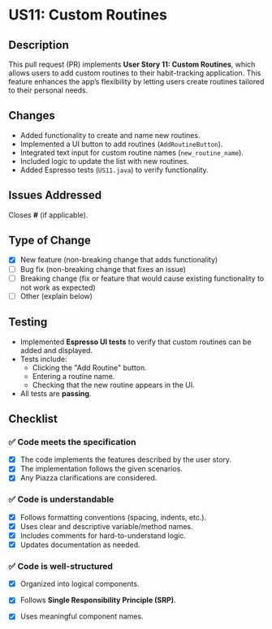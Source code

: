 # US11: Custom Routines

## Description
This pull request (PR) implements **User Story 11: Custom Routines**, which allows users to add custom routines to their habit-tracking application. This feature enhances the app’s flexibility by letting users create routines tailored to their personal needs.

## Changes
- Added functionality to create and name new routines.
- Implemented a UI button to add routines (`AddRoutineButton`).
- Integrated text input for custom routine names (`new_routine_name`).
- Included logic to update the list with new routines.
- Added Espresso tests (`US11.java`) to verify functionality.

## Issues Addressed
Closes **#<issue-number>** (if applicable).

## Type of Change
- [x] New feature (non-breaking change that adds functionality)
- [ ] Bug fix (non-breaking change that fixes an issue)
- [ ] Breaking change (fix or feature that would cause existing functionality to not work as expected)
- [ ] Other (explain below)

## Testing
- Implemented **Espresso UI tests** to verify that custom routines can be added and displayed.
- Tests include:
  - Clicking the "Add Routine" button.
  - Entering a routine name.
  - Checking that the new routine appears in the UI.
- All tests are **passing**.

## Checklist
### ✅ Code meets the specification
- [x] The code implements the features described by the user story.
- [x] The implementation follows the given scenarios.
- [x] Any Piazza clarifications are considered.

### ✅ Code is understandable
- [x] Follows formatting conventions (spacing, indents, etc.).
- [x] Uses clear and descriptive variable/method names.
- [x] Includes comments for hard-to-understand logic.
- [x] Updates documentation as needed.

### ✅ Code is well-structured
- [x] Organized into logical components.
- [x] Follows **Single Responsibility Principle (SRP)**.
- [x] Uses meaningful component names.

